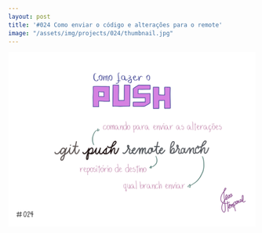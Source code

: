 ```yaml
---
layout: post
title: '#024 Como enviar o código e alterações para o remote'
image: "/assets/img/projects/024/thumbnail.jpg"
---
```


<img  alt="Chegou a hora de enviar o código para o remote? Use git push remote branch" src="/assets/img/projects/024/full.jpg">